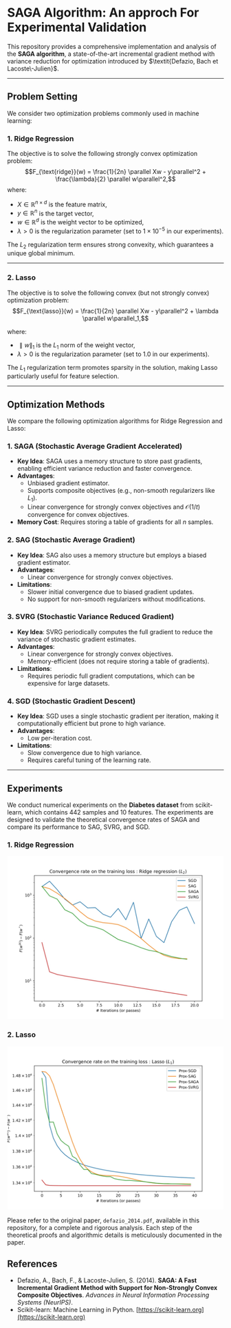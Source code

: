 # SAGA Algorithm: An approch For Experimental Validation

This repository provides a comprehensive implementation and analysis of the **SAGA algorithm**, a state-of-the-art incremental gradient method with variance reduction for optimization introduced by $\textit{Defazio, Bach et Lacoste\-Julien}$.

---

## Problem Setting

We consider two optimization problems commonly used in machine learning: 

### 1. **Ridge Regression**

The objective is to solve the following strongly convex optimization problem:
$$F_{\text{ridge}}(w) = \frac{1}{2n} \parallel Xw - y\parallel^2 + \frac{\lambda}{2} \parallel w\parallel^2,$$
where:
- $X \in \mathbb{R}^{n \times d}$ is the feature matrix,
- $y \in \mathbb{R}^n$ is the target vector,
- $w \in \mathbb{R}^d$ is the weight vector to be optimized,
- $\lambda > 0$ is the regularization parameter (set to $1 \times 10^{-5}$ in our experiments).

The $L_2$ regularization term ensures strong convexity, which guarantees a unique global minimum.

---

### 2. **Lasso**
The objective is to solve the following convex (but not strongly convex) optimization problem:
$$F_{\text{lasso}}(w) = \frac{1}{2n} \parallel Xw - y\parallel^2 + \lambda \parallel w\parallel_1,$$

where:
- $\parallel w\parallel_1$ is the $L_1$ norm of the weight vector,
- $\lambda > 0$ is the regularization parameter (set to $1.0$ in our experiments).

The $L_1$ regularization term promotes sparsity in the solution, making Lasso particularly useful for feature selection.

---

## Optimization Methods

We compare the following optimization algorithms for Ridge Regression and Lasso:

### 1. **SAGA (Stochastic Average Gradient Accelerated)**
- **Key Idea**: SAGA uses a memory structure to store past gradients, enabling efficient variance reduction and faster convergence.
- **Advantages**:
  - Unbiased gradient estimator.
  - Supports composite objectives (e.g., non-smooth regularizers like $L_1$).
  - Linear convergence for strongly convex objectives and $\mathcal{O}(1/t)$ convergence for convex objectives.
- **Memory Cost**: Requires storing a table of gradients for all $n$ samples.

### 2. **SAG (Stochastic Average Gradient)**
- **Key Idea**: SAG also uses a memory structure but employs a biased gradient estimator.
- **Advantages**:
  - Linear convergence for strongly convex objectives.
- **Limitations**:
  - Slower initial convergence due to biased gradient updates.
  - No support for non-smooth regularizers without modifications.

### 3. **SVRG (Stochastic Variance Reduced Gradient)**
- **Key Idea**: SVRG periodically computes the full gradient to reduce the variance of stochastic gradient estimates.
- **Advantages**:
  - Linear convergence for strongly convex objectives.
  - Memory-efficient (does not require storing a table of gradients).
- **Limitations**:
  - Requires periodic full gradient computations, which can be expensive for large datasets.

### 4. **SGD (Stochastic Gradient Descent)**
- **Key Idea**: SGD uses a single stochastic gradient per iteration, making it computationally efficient but prone to high variance.
- **Advantages**:
  - Low per-iteration cost.
- **Limitations**:
  - Slow convergence due to high variance.
  - Requires careful tuning of the learning rate.

---

## Experiments

We conduct numerical experiments on the **Diabetes dataset** from scikit-learn, which contains 442 samples and 10 features. The experiments are designed to validate the theoretical convergence rates of SAGA and compare its performance to SAG, SVRG, and SGD.

### 1. **Ridge Regression**
![Ridge Regression Convergence](RidgeTrain.jpg)

### 2. **Lasso**
![Lasso Convergence](LassoTrain.jpg)


Please refer to the original paper, `defazio_2014.pdf`, available in this repository, for a complete and rigorous analysis. Each step of the theoretical proofs and algorithmic details is meticulously documented in the paper.

## References
- Defazio, A., Bach, F., & Lacoste-Julien, S. (2014). **SAGA: A Fast Incremental Gradient Method with Support for Non-Strongly Convex Composite Objectives**. *Advances in Neural Information Processing Systems (NeurIPS)*.
- Scikit-learn: Machine Learning in Python. [https://scikit-learn.org](https://scikit-learn.org)
